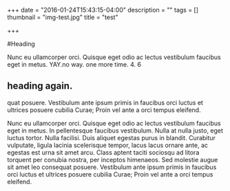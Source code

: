 +++
date = "2016-01-24T15:43:15-04:00"
description = ""
tags = []
thumbnail = "img-test.jpg"
title = "test"

+++

#Heading

Nunc eu ullamcorper orci. Quisque eget odio ac lectus vestibulum faucibus eget in metus. YAY.no way. one more time. 4. 6
## heading again.

quat posuere. Vestibulum ante ipsum primis in faucibus orci luctus et ultrices posuere cubilia Curae; Proin vel ante a orci tempus eleifend.

Nunc eu ullamcorper orci. Quisque eget odio ac lectus vestibulum faucibus eget in metus. In pellentesque faucibus vestibulum. Nulla at nulla justo, eget luctus tortor. Nulla facilisi. Duis aliquet egestas purus in blandit. Curabitur vulputate, ligula lacinia scelerisque tempor, lacus lacus ornare ante, ac egestas est urna sit amet arcu. Class aptent taciti sociosqu ad litora torquent per conubia nostra, per inceptos himenaeos. Sed molestie augue sit amet leo consequat posuere. Vestibulum ante ipsum primis in faucibus orci luctus et ultrices posuere cubilia Curae; Proin vel ante a orci tempus eleifend.
